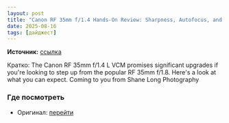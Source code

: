 ```yaml
---
layout: post
title: "Canon RF 35mm f/1.4 Hands-On Review: Sharpness, Autofocus, and More"
date: 2025-08-16
tags: [дайджест]
---
```


**Источник:** [ссылка](https://fstoppers.com/reviews/canon-rf-35mm-f14-hands-review-sharpness-autofocus-and-more-707989?utm_source=FS_RSS&utm_medium=RSS&utm_campaign=Main_RSS)

Кратко: The Canon RF 35mm f/1.4 L VCM promises significant upgrades if you're looking to step up from the popular RF 35mm f/1.8. Here's a look at what you can expect. Coming to you from Shane Long Photography

### Где посмотреть
- Оригинал: [перейти]({link})
